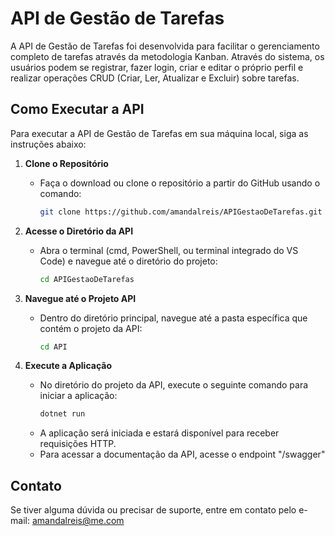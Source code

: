 # API de Gestão de Tarefas

A API de Gestão de Tarefas foi desenvolvida para facilitar o gerenciamento completo de tarefas através da metodologia Kanban. Através do sistema, os usuários podem se registrar, fazer login, criar e editar o próprio perfil e realizar operações CRUD (Criar, Ler, Atualizar e Excluir) sobre tarefas.

## Como Executar a API

Para executar a API de Gestão de Tarefas em sua máquina local, siga as instruções abaixo:

1. **Clone o Repositório**
   - Faça o download ou clone o repositório a partir do GitHub usando o comando:
     ```bash
     git clone https://github.com/amandalreis/APIGestaoDeTarefas.git
     ```
  
2. **Acesse o Diretório da API**
   - Abra o terminal (cmd, PowerShell, ou terminal integrado do VS Code) e navegue até o diretório do projeto:
     ```bash
     cd APIGestaoDeTarefas
     ```

3. **Navegue até o Projeto API**
   - Dentro do diretório principal, navegue até a pasta específica que contém o projeto da API:
     ```bash
     cd API
     ```

4. **Execute a Aplicação**
   - No diretório do projeto da API, execute o seguinte comando para iniciar a aplicação:
     ```bash
     dotnet run
     ```
   - A aplicação será iniciada e estará disponível para receber requisições HTTP.
   - Para acessar a documentação da API, acesse o endpoint "/swagger"

## Contato

Se tiver alguma dúvida ou precisar de suporte, entre em contato pelo e-mail: [amandalreis@me.com](mailto:amandalreis@me.com)